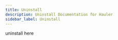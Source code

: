 ```yaml
---
title: Uninstall
description: Uninstall Documentation for Hauler
sidebar_label: Uninstall
---
```


uninstall here
